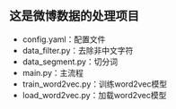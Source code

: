 ## 这是微博数据的处理项目

- config.yaml：配置文件
- data_filter.py：去除非中文字符
- data_segment.py：切分词
- main.py：主流程
- train_word2vec.py：训练word2vec模型
- load_word2vec.py：加载word2vec模型
